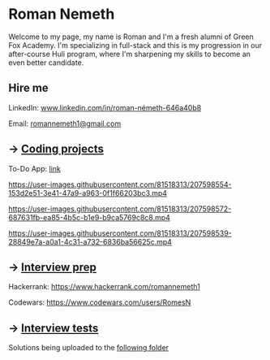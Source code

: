 # Roman Nemeth

Welcome to my page, my name is Roman and I'm a fresh alumni of Green Fox Academy. I'm specializing in full-stack and this is my progression in our after-course Huli program, where I'm sharpening my skills to become an even better candidate.

## Hire me

LinkedIn: www.linkedin.com/in/roman-németh-646a40b8

Email: romannemeth1@gmail.com

## &rarr; [Coding projects](https://github.com/green-fox-academy/definitions/tree/master/project-phase/huli/coding-projects)

To-Do App: [link](https://github.com/RomesN/huli-alumni-template/tree/master/toDoApp)

https://user-images.githubusercontent.com/81518313/207598554-153d2e51-3e41-47a9-a963-0f1f66203bc3.mp4

https://user-images.githubusercontent.com/81518313/207598572-687631fb-ea85-4b5c-b1e9-b9ca5769c8c8.mp4

https://user-images.githubusercontent.com/81518313/207598539-28849e7a-a0a1-4c31-a732-6836ba56625c.mp4

## &rarr; [Interview prep](https://github.com/green-fox-academy/teaching-materials/tree/master/interview)

Hackerrank: https://www.hackerrank.com/romannemeth1

Codewars: https://www.codewars.com/users/RomesN

## &rarr; [Interview tests](https://github.com/green-fox-academy/teaching-materials/tree/master/project-phase/tech-interview-tests)

Solutions being uploaded to the [following folder](https://github.com/RomesN/huli-alumni-template/blob/master/interview_tests/)

